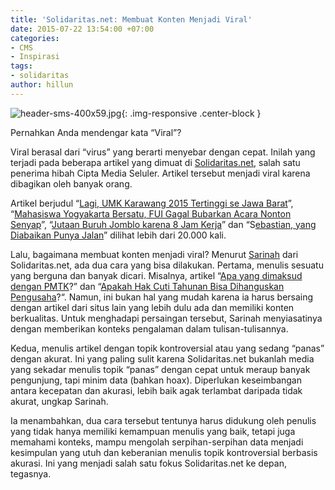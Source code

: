 ```yaml
---
title: 'Solidaritas.net: Membuat Konten Menjadi Viral'
date: 2015-07-22 13:54:00 +07:00
categories:
- CMS
- Inspirasi
tags:
- solidaritas
author: hillun
---
```


![header-sms-400x59.jpg](/uploads/header-sms-400x59.jpg){: .img-responsive .center-block }

Pernahkan Anda mendengar kata “Viral”?

Viral berasal dari “virus” yang berarti menyebar dengan cepat. Inilah yang terjadi pada beberapa artikel yang dimuat di [Solidaritas.net](http://solidaritas.net/), salah satu penerima hibah Cipta Media Seluler. Artikel tersebut menjadi viral karena dibagikan oleh banyak orang.

Artikel berjudul “[Lagi, UMK Karawang 2015 Tertinggi se Jawa Barat](http://solidaritas.net/2014/11/lagi-umk-karawang-2015-tertinggi-se-jawa-barat.html)”, “[Mahasiswa Yogyakarta Bersatu, FUI Gagal Bubarkan Acara Nonton Senyap](http://solidaritas.net/2015/03/mahasiswa-yogyakarta-bersatu-fui-gagal-bubarkan-acara-nonton-senyap.html)”, “[Jutaan Buruh Jomblo karena 8 Jam Kerja](http://solidaritas.net/2015/05/jutaan-buruh-jomblo-karena-8-jam-kerja.html)” dan “S[ebastian, yang Diabaikan Punya Jalan](http://solidaritas.net/2015/05/sebastian-yang-diabaikan-punya-jalan.html)” dilihat lebih dari 20.000 kali.

Lalu, bagaimana membuat konten menjadi viral? Menurut [Sarinah](http://ciptamedia.org/team/sarinah/) dari Solidaritas.net, ada dua cara yang bisa dilakukan. Pertama, menulis sesuatu yang berguna dan banyak dicari. Misalnya, artikel “[Apa yang dimaksud dengan PMTK](http://solidaritas.net/2014/10/apa-yang-dimaksud-dengan-pmtk.html)?” dan “[Apakah Hak Cuti Tahunan Bisa Dihanguskan Pengusaha](http://solidaritas.net/2014/10/apakah-hak-cuti-tahunan-boleh-dihanguskan-pengusaha.html)?“. Namun, ini bukan hal yang mudah karena ia harus bersaing dengan artikel dari situs lain yang lebih dulu ada dan memiliki konten berkualitas. Untuk menghadapi persaingan tersebut, Sarinah menyiasatinya dengan memberikan konteks pengalaman dalam tulisan-tulisannya.

Kedua, menulis artikel dengan topik kontroversial atau yang sedang “panas” dengan akurat. Ini yang paling sulit karena Solidaritas.net bukanlah media yang sekadar menulis topik “panas” dengan cepat untuk meraup banyak pengunjung, tapi minim data (bahkan hoax). Diperlukan keseimbangan antara kecepatan dan akurasi, lebih baik agak terlambat daripada tidak akurat, ungkap Sarinah.

Ia menambahkan, dua cara tersebut tentunya harus didukung oleh penulis yang tidak hanya memiliki kemampuan menulis yang baik, tetapi juga memahami konteks, mampu mengolah serpihan-serpihan data menjadi kesimpulan yang utuh dan keberanian menulis topik kontroversial berbasis akurasi. Ini yang menjadi salah satu fokus Solidaritas.net ke depan, tegasnya.
